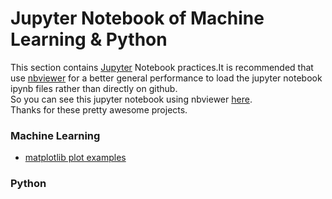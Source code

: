 # Jupyter Notebook of Machine Learning & Python 

This section contains [Jupyter](http://jupyter.org) Notebook practices.It is recommended that use [nbviewer](https://nbviewer.jupyter.org) for a better general performance to load the jupyter notebook ipynb files rather than directly on github.  
So you can see this jupyter notebook using nbviewer [here](http://nbviewer.jupyter.org/github/lamdeyton/notebook-machine_learning/tree/master/notebook/).  
Thanks for these pretty awesome projects.

### Machine Learning

* [matplotlib plot examples](http://nbviewer.jupyter.org/github/lamdeyton/notebook-machine_learning/blob/master/notebook/plot_examples.ipynb)

### Python
